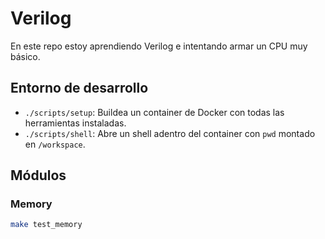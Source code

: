 # Verilog

En este repo estoy aprendiendo Verilog e intentando armar un CPU muy básico.

## Entorno de desarrollo

- `./scripts/setup`: Buildea un container de Docker con todas las herramientas instaladas.
- `./scripts/shell`: Abre un shell adentro del container con `pwd` montado en `/workspace`.

## Módulos

### Memory

```sh
make test_memory
```
